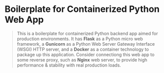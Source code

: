 # Boilerplate for Containerized Python Web App
> This is a boilerplate for containerized Python backend app aimed for production environments. It has **Flask** as a Python micro web framework, a **Gunicorn** as a Python Web Server Gateway Interface (WSGI) HTTP server, and a **Docker** as a container technology to package up this application. Consider connectiong this web app to some reverse proxy, such as **Nginx** web server, to provide high performance & stability with real production loads.
